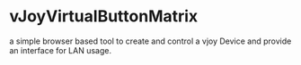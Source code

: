# vJoyVirtualButtonMatrix
 a simple browser based tool to create and control a vjoy Device and provide an interface for LAN usage.

